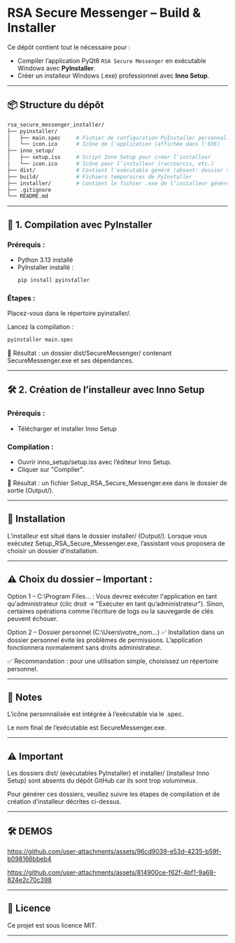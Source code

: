 # RSA Secure Messenger – Build & Installer

Ce dépôt contient tout le nécessaire pour :
- Compiler l’application PyQt6 `RSA Secure Messenger` en exécutable Windows avec **PyInstaller**.
- Créer un installeur Windows (.exe) professionnel avec **Inno Setup**.

---

## 📦 Structure du dépôt
```perl
rsa_secure_messenger_installer/
├── pyinstaller/
│   ├── main.spec     # Fichier de configuration PyInstaller personnalisé
│   └── icon.ico      # Icône de l'application (affichée dans l'EXE)
├── inno_setup/
│   ├── setup.iss     # Script Inno Setup pour créer l’installeur
│   └── icon.ico      # Icône pour l’installeur (raccourcis, etc.)
├── dist/             # Contient l’exécutable généré (absent: dossier trop volumineux pour un dépôt github)
├── build/            # Fichiers temporaires de PyInstaller
├── installer/        # Contient le fichier .exe de l’installeur généré par Inno Setup (absent: dossier trop volumineux pour un dépôt github)
├── .gitignore
└── README.md
```
---

## 🔧 1. Compilation avec PyInstaller

### Prérequis :
- Python 3.13 installé
- PyInstaller installé :  
  ```bash
  pip install pyinstaller
  ```

### Étapes :
Placez-vous dans le répertoire pyinstaller/.

Lancez la compilation :
```bash
pyinstaller main.spec
```

📁 Résultat : un dossier dist/SecureMessenger/ contenant SecureMessenger.exe et ses dépendances.

---

## 🛠️ 2. Création de l’installeur avec Inno Setup

### Prérequis :
- Télécharger et installer Inno Setup

### Compilation :
- Ouvrir inno_setup/setup.iss avec l’éditeur Inno Setup.
- Cliquer sur "Compiler".

📁 Résultat : un fichier Setup_RSA_Secure_Messenger.exe dans le dossier de sortie (Output/).

---

## 🚀 Installation
L’installeur est situé dans le dossier installer/ (Output/). Lorsque vous exécutez Setup_RSA_Secure_Messenger.exe, l’assistant vous proposera de choisir un dossier d’installation.

---

## ⚠️ Choix du dossier – Important :
Option 1 – C:\Program Files\... :
Vous devrez exécuter l'application en tant qu'administrateur (clic droit → "Exécuter en tant qu’administrateur"). Sinon, certaines opérations comme l’écriture de logs ou la sauvegarde de clés peuvent échouer.

Option 2 – Dossier personnel (C:\Users\votre_nom\...) ✅
Installation dans un dossier personnel évite les problèmes de permissions. L’application fonctionnera normalement sans droits administrateur.

✅ Recommandation : pour une utilisation simple, choisissez un répertoire personnel.

---

## 📝 Notes
L’icône personnalisée est intégrée à l’exécutable via le .spec.

Le nom final de l’exécutable est SecureMessenger.exe.

---

## ⚠️ Important
Les dossiers dist/ (exécutables PyInstaller) et installer/ (installeur Inno Setup) sont absents du dépôt GitHub car ils sont trop volumineux.

Pour générer ces dossiers, veuillez suivre les étapes de compilation et de création d’installeur décrites ci-dessus.

---

## 🛠️ DEMOS


https://github.com/user-attachments/assets/96cd9039-e53d-4235-b59f-b098166bbeb4



https://github.com/user-attachments/assets/814900ce-f62f-4bf1-9a68-824e2c70c398

---

## 📃 Licence
Ce projet est sous licence MIT.

---

